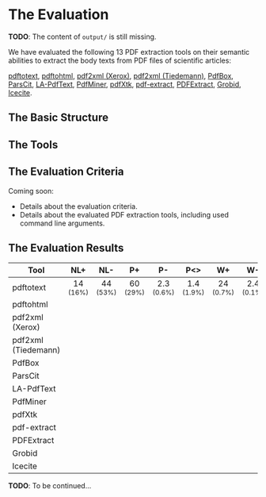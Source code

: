 # The Evaluation

**TODO**: The content of `output/` is still missing.

We have evaluated the following 13 PDF extraction tools on their semantic abilities to extract the body texts from PDF files of scientific articles:

[pdftotext](https://poppler.freedesktop.org/), 
[pdftohtml](https://poppler.freedesktop.org/), 
[pdf2xml (Xerox)](https://sourceforge.net/projects/pdf2xml/), 
[pdf2xml (Tiedemann)](https://bitbucket.org/tiedemann/pdf2xml/), 
[PdfBox](https://github.com/apache/pdfbox), 
[ParsCit](https://github.com/knmnyn/ParsCit), 
[LA-PdfText](https://github.com/BMKEG/lapdftext), 
[PdfMiner](https://github.com/euske/pdfminer/), 
[pdfXtk](https://github.com/tamirhassan/pdfxtk), 
[pdf-extract](https://github.com/CrossRef/pdfextract), 
[PDFExtract](https://github.com/elacin/PDFExtract), 
[Grobid](https://github.com/kermitt2/grobid), 
[Icecite](https://github.com/ckorzen/icecite).

## The Basic Structure

## The Tools

## The Evaluation Criteria

Coming soon:
+ Details about the evaluation criteria.
+ Details about the evaluated PDF extraction tools, including used command line arguments.

## The Evaluation Results

| Tool                | NL+  | NL-  | P+   | P-   | P<>  | W+   | W-   | W~   | ERR  | T    |
| ------------------- |:----:|:----:|:----:|:----:|:----:|:----:|:----:|:----:|:----:|:----:|
| pdftotext           | 14 <br/> <sup>(16%)</sup> | 44 <br/> <sup>(53%)</sup> | 60 <br/> <sup>(29%)</sup> | 2.3 <br/> <sup>(0.6%)</sup> | 1.4 <br/> <sup>(1.9%)</sup> | 24 <br/> <sup>(0.7%)</sup> | 2.4 <br/> <sup>(0.1%)</sup> | 41 <br/> <sup>(1.2%)</sup> | 2 <br/> <sup> </sup>   | 0.3 <br/> <sup> </sup> |
| pdftohtml           |      |      |      |      |      |      |      |      |      |      |
| pdf2xml (Xerox)     |      |      |      |      |      |      |      |      |      |      |
| pdf2xml (Tiedemann) |      |      |      |      |      |      |      |      |      |      |
| PdfBox              |      |      |      |      |      |      |      |      |      |      |
| ParsCit             |      |      |      |      |      |      |      |      |      |      |
| LA-PdfText          |      |      |      |      |      |      |      |      |      |      |
| PdfMiner            |      |      |      |      |      |      |      |      |      |      |
| pdfXtk              |      |      |      |      |      |      |      |      |      |      |
| pdf-extract         |      |      |      |      |      |      |      |      |      |      |
| PDFExtract          |      |      |      |      |      |      |      |      |      |      |
| Grobid              |      |      |      |      |      |      |      |      |      |      |
| Icecite             |      |      |      |      |      |      |      |      |      |      |

**TODO**: To be continued...
